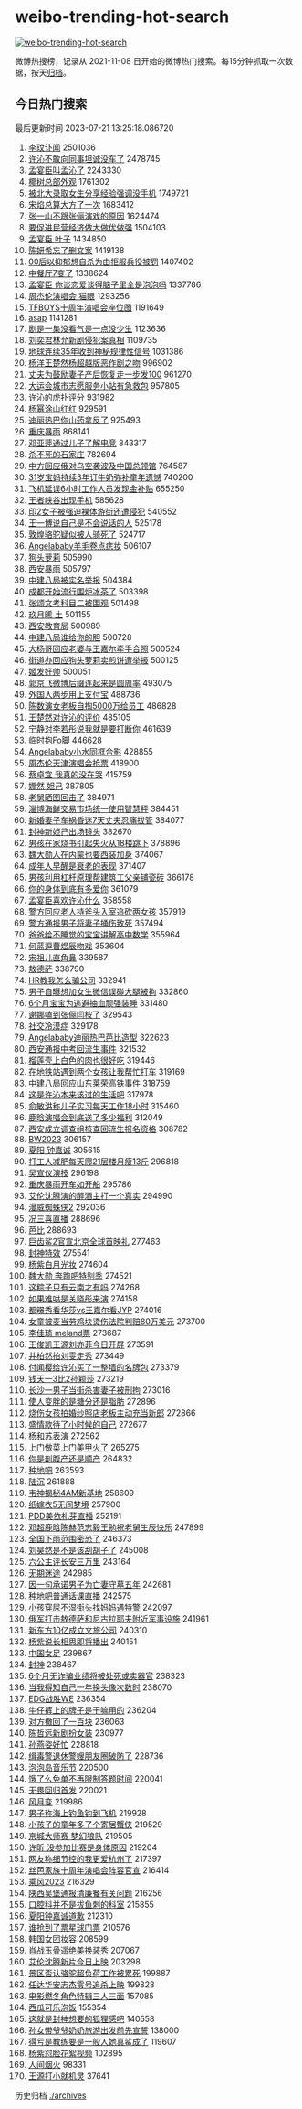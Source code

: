 # weibo-trending-hot-search

[![weibo-trending-hot-search](https://github.com/ameizi/weibo-trending-hot-search/actions/workflows/ci.yml/badge.svg)](https://github.com/ameizi/weibo-trending-hot-search/actions/workflows/ci.yml)

微博热搜榜，记录从 2021-11-08 日开始的微博热门搜索。每15分钟抓取一次数据，按天[归档](./archives)。

## 今日热门搜索

<!-- BEGIN --> 
最后更新时间 2023-07-21 13:25:18.086720 
1. [李玟讣闻](https://s.weibo.com/weibo?q=%23%E6%9D%8E%E7%8E%9F%E8%AE%A3%E9%97%BB%23&t=31&band_rank=23&Refer=top) 2501036
1. [许沁不敢向同事坦诚没车了](https://s.weibo.com/weibo?q=%23%E8%AE%B8%E6%B2%81%E4%B8%8D%E6%95%A2%E5%90%91%E5%90%8C%E4%BA%8B%E5%9D%A6%E8%AF%9A%E6%B2%A1%E8%BD%A6%E4%BA%86%23&t=31&band_rank=13&Refer=top) 2478745
1. [孟宴臣叫孟沁了](https://s.weibo.com/weibo?q=%23%E5%AD%9F%E5%AE%B4%E8%87%A3%E5%8F%AB%E5%AD%9F%E6%B2%81%E4%BA%86%23&t=31&band_rank=2&Refer=top) 2243330
1. [椰树总部外观](https://s.weibo.com/weibo?q=%E6%A4%B0%E6%A0%91%E6%80%BB%E9%83%A8%E5%A4%96%E8%A7%82&t=31&band_rank=34&Refer=top) 1761302
1. [被北大录取女生分享经验强调没手机](https://s.weibo.com/weibo?q=%23%E8%A2%AB%E5%8C%97%E5%A4%A7%E5%BD%95%E5%8F%96%E5%A5%B3%E7%94%9F%E5%88%86%E4%BA%AB%E7%BB%8F%E9%AA%8C%E5%BC%BA%E8%B0%83%E6%B2%A1%E6%89%8B%E6%9C%BA%23&t=31&band_rank=25&Refer=top) 1749721
1. [宋焰总算大方了一次](https://s.weibo.com/weibo?q=%23%E5%AE%8B%E7%84%B0%E6%80%BB%E7%AE%97%E5%A4%A7%E6%96%B9%E4%BA%86%E4%B8%80%E6%AC%A1%23&t=31&band_rank=41&Refer=top) 1683412
1. [张一山不跟张俪演戏的原因](https://s.weibo.com/weibo?q=%23%E5%BC%A0%E4%B8%80%E5%B1%B1%E4%B8%8D%E8%B7%9F%E5%BC%A0%E4%BF%AA%E6%BC%94%E6%88%8F%E7%9A%84%E5%8E%9F%E5%9B%A0%23&t=31&band_rank=5&Refer=top) 1624474
1. [要促进民营经济做大做优做强](https://s.weibo.com/weibo?q=%23%E8%A6%81%E4%BF%83%E8%BF%9B%E6%B0%91%E8%90%A5%E7%BB%8F%E6%B5%8E%E5%81%9A%E5%A4%A7%E5%81%9A%E4%BC%98%E5%81%9A%E5%BC%BA%23&t=31&band_rank=3&Refer=top) 1504103
1. [孟宴臣 叶子](https://s.weibo.com/weibo?q=%E5%AD%9F%E5%AE%B4%E8%87%A3%20%E5%8F%B6%E5%AD%90&t=31&band_rank=6&Refer=top) 1434850
1. [陈妍希忘了删文案](https://s.weibo.com/weibo?q=%23%E9%99%88%E5%A6%8D%E5%B8%8C%E5%BF%98%E4%BA%86%E5%88%A0%E6%96%87%E6%A1%88%23&t=31&band_rank=50&Refer=top) 1419138
1. [00后以抑郁想自杀为由拒服兵役被罚](https://s.weibo.com/weibo?q=%2300%E5%90%8E%E4%BB%A5%E6%8A%91%E9%83%81%E6%83%B3%E8%87%AA%E6%9D%80%E4%B8%BA%E7%94%B1%E6%8B%92%E6%9C%8D%E5%85%B5%E5%BD%B9%E8%A2%AB%E7%BD%9A%23&t=31&band_rank=46&Refer=top) 1407402
1. [中餐厅7变了](https://s.weibo.com/weibo?q=%23%E4%B8%AD%E9%A4%90%E5%8E%857%E5%8F%98%E4%BA%86%23&t=31&band_rank=25&Refer=top) 1338624
1. [孟宴臣 你谈恋爱谈得脑子里全是泡泡吗](https://s.weibo.com/weibo?q=%E5%AD%9F%E5%AE%B4%E8%87%A3%20%E4%BD%A0%E8%B0%88%E6%81%8B%E7%88%B1%E8%B0%88%E5%BE%97%E8%84%91%E5%AD%90%E9%87%8C%E5%85%A8%E6%98%AF%E6%B3%A1%E6%B3%A1%E5%90%97&t=31&band_rank=1&Refer=top) 1337786
1. [周杰伦演唱会 猫眼](https://s.weibo.com/weibo?q=%E5%91%A8%E6%9D%B0%E4%BC%A6%E6%BC%94%E5%94%B1%E4%BC%9A%20%E7%8C%AB%E7%9C%BC&t=31&band_rank=6&Refer=top) 1293256
1. [TFBOYS十周年演唱会座位图](https://s.weibo.com/weibo?q=TFBOYS%E5%8D%81%E5%91%A8%E5%B9%B4%E6%BC%94%E5%94%B1%E4%BC%9A%E5%BA%A7%E4%BD%8D%E5%9B%BE&t=31&band_rank=18&Refer=top) 1191649
1. [asap](https://s.weibo.com/weibo?q=asap&t=31&band_rank=22&Refer=top) 1141281
1. [剧是一集没看气是一点没少生](https://s.weibo.com/weibo?q=%23%E5%89%A7%E6%98%AF%E4%B8%80%E9%9B%86%E6%B2%A1%E7%9C%8B%E6%B0%94%E6%98%AF%E4%B8%80%E7%82%B9%E6%B2%A1%E5%B0%91%E7%94%9F%23&t=31&band_rank=6&Refer=top) 1123636
1. [刘奕君林允新剧侵犯案真相](https://s.weibo.com/weibo?q=%23%E5%88%98%E5%A5%95%E5%90%9B%E6%9E%97%E5%85%81%E6%96%B0%E5%89%A7%E4%BE%B5%E7%8A%AF%E6%A1%88%E7%9C%9F%E7%9B%B8%23&t=31&band_rank=26&Refer=top) 1109735
1. [地球连续35年收到神秘规律性信号](https://s.weibo.com/weibo?q=%23%E5%9C%B0%E7%90%83%E8%BF%9E%E7%BB%AD35%E5%B9%B4%E6%94%B6%E5%88%B0%E7%A5%9E%E7%A7%98%E8%A7%84%E5%BE%8B%E6%80%A7%E4%BF%A1%E5%8F%B7%23&t=31&band_rank=2&Refer=top) 1031386
1. [杨洋王楚然杨超越版恶作剧之吻](https://s.weibo.com/weibo?q=%23%E6%9D%A8%E6%B4%8B%E7%8E%8B%E6%A5%9A%E7%84%B6%E6%9D%A8%E8%B6%85%E8%B6%8A%E7%89%88%E6%81%B6%E4%BD%9C%E5%89%A7%E4%B9%8B%E5%90%BB%23&t=31&band_rank=8&Refer=top) 996902
1. [丈夫为鼓励妻子产后恢复走一步发100](https://s.weibo.com/weibo?q=%23%E4%B8%88%E5%A4%AB%E4%B8%BA%E9%BC%93%E5%8A%B1%E5%A6%BB%E5%AD%90%E4%BA%A7%E5%90%8E%E6%81%A2%E5%A4%8D%E8%B5%B0%E4%B8%80%E6%AD%A5%E5%8F%91100%23&t=31&band_rank=14&Refer=top) 961270
1. [大运会城市志愿服务小站有急救包](https://s.weibo.com/weibo?q=%23%E5%A4%A7%E8%BF%90%E4%BC%9A%E5%9F%8E%E5%B8%82%E5%BF%97%E6%84%BF%E6%9C%8D%E5%8A%A1%E5%B0%8F%E7%AB%99%E6%9C%89%E6%80%A5%E6%95%91%E5%8C%85%23&t=31&band_rank=3&Refer=top) 957805
1. [许沁的虎扑评分](https://s.weibo.com/weibo?q=%23%E8%AE%B8%E6%B2%81%E7%9A%84%E8%99%8E%E6%89%91%E8%AF%84%E5%88%86%23&t=31&band_rank=24&Refer=top) 931982
1. [杨幂涂山红红](https://s.weibo.com/weibo?q=%23%E6%9D%A8%E5%B9%82%E6%B6%82%E5%B1%B1%E7%BA%A2%E7%BA%A2%23&t=31&band_rank=4&Refer=top) 929591
1. [迪丽热巴你山药拿反了](https://s.weibo.com/weibo?q=%23%E8%BF%AA%E4%B8%BD%E7%83%AD%E5%B7%B4%E4%BD%A0%E5%B1%B1%E8%8D%AF%E6%8B%BF%E5%8F%8D%E4%BA%86%23&t=31&band_rank=5&Refer=top) 925493
1. [重庆暴雨](https://s.weibo.com/weibo?q=%E9%87%8D%E5%BA%86%E6%9A%B4%E9%9B%A8&t=31&band_rank=8&Refer=top) 868141
1. [邓亚萍通过儿子了解电竞](https://s.weibo.com/weibo?q=%23%E9%82%93%E4%BA%9A%E8%90%8D%E9%80%9A%E8%BF%87%E5%84%BF%E5%AD%90%E4%BA%86%E8%A7%A3%E7%94%B5%E7%AB%9E%23&t=31&band_rank=34&Refer=top) 843317
1. [杀不死的石家庄](https://s.weibo.com/weibo?q=%23%E6%9D%80%E4%B8%8D%E6%AD%BB%E7%9A%84%E7%9F%B3%E5%AE%B6%E5%BA%84%23&t=31&band_rank=10&Refer=top) 782694
1. [中方回应俄对乌空袭波及中国总领馆](https://s.weibo.com/weibo?q=%23%E4%B8%AD%E6%96%B9%E5%9B%9E%E5%BA%94%E4%BF%84%E5%AF%B9%E4%B9%8C%E7%A9%BA%E8%A2%AD%E6%B3%A2%E5%8F%8A%E4%B8%AD%E5%9B%BD%E6%80%BB%E9%A2%86%E9%A6%86%23&t=31&band_rank=32&Refer=top) 764587
1. [31岁宝妈持续3年订牛奶弥补童年遗憾](https://s.weibo.com/weibo?q=%2331%E5%B2%81%E5%AE%9D%E5%A6%88%E6%8C%81%E7%BB%AD3%E5%B9%B4%E8%AE%A2%E7%89%9B%E5%A5%B6%E5%BC%A5%E8%A1%A5%E7%AB%A5%E5%B9%B4%E9%81%97%E6%86%BE%23&t=31&band_rank=40&Refer=top) 740200
1. [飞机延误6小时工作人员发现金补贴](https://s.weibo.com/weibo?q=%23%E9%A3%9E%E6%9C%BA%E5%BB%B6%E8%AF%AF6%E5%B0%8F%E6%97%B6%E5%B7%A5%E4%BD%9C%E4%BA%BA%E5%91%98%E5%8F%91%E7%8E%B0%E9%87%91%E8%A1%A5%E8%B4%B4%23&t=31&band_rank=48&Refer=top) 655250
1. [王者峡谷出现手机](https://s.weibo.com/weibo?q=%23%E7%8E%8B%E8%80%85%E5%B3%A1%E8%B0%B7%E5%87%BA%E7%8E%B0%E6%89%8B%E6%9C%BA%23&t=31&band_rank=25&Refer=top) 585628
1. [印2女子被强迫裸体游街还遭侵犯](https://s.weibo.com/weibo?q=%23%E5%8D%B02%E5%A5%B3%E5%AD%90%E8%A2%AB%E5%BC%BA%E8%BF%AB%E8%A3%B8%E4%BD%93%E6%B8%B8%E8%A1%97%E8%BF%98%E9%81%AD%E4%BE%B5%E7%8A%AF%23&t=31&band_rank=11&Refer=top) 540552
1. [王一博说自己是不会说话的人](https://s.weibo.com/weibo?q=%23%E7%8E%8B%E4%B8%80%E5%8D%9A%E8%AF%B4%E8%87%AA%E5%B7%B1%E6%98%AF%E4%B8%8D%E4%BC%9A%E8%AF%B4%E8%AF%9D%E7%9A%84%E4%BA%BA%23&t=31&band_rank=26&Refer=top) 525178
1. [敦煌骆驼疑似被人骑死了](https://s.weibo.com/weibo?q=%23%E6%95%A6%E7%85%8C%E9%AA%86%E9%A9%BC%E7%96%91%E4%BC%BC%E8%A2%AB%E4%BA%BA%E9%AA%91%E6%AD%BB%E4%BA%86%23&t=31&band_rank=11&Refer=top) 524717
1. [Angelababy羊毛卷点痣妆](https://s.weibo.com/weibo?q=%23Angelababy%E7%BE%8A%E6%AF%9B%E5%8D%B7%E7%82%B9%E7%97%A3%E5%A6%86%23&t=31&band_rank=16&Refer=top) 506107
1. [狗头萝莉](https://s.weibo.com/weibo?q=%E7%8B%97%E5%A4%B4%E8%90%9D%E8%8E%89&t=31&band_rank=28&Refer=top) 505990
1. [西安暴雨](https://s.weibo.com/weibo?q=%E8%A5%BF%E5%AE%89%E6%9A%B4%E9%9B%A8&t=31&band_rank=20&Refer=top) 505797
1. [中建八局被实名举报](https://s.weibo.com/weibo?q=%23%E4%B8%AD%E5%BB%BA%E5%85%AB%E5%B1%80%E8%A2%AB%E5%AE%9E%E5%90%8D%E4%B8%BE%E6%8A%A5%23&t=31&band_rank=7&Refer=top) 504384
1. [成都开始流行围炉冰茶了](https://s.weibo.com/weibo?q=%23%E6%88%90%E9%83%BD%E5%BC%80%E5%A7%8B%E6%B5%81%E8%A1%8C%E5%9B%B4%E7%82%89%E5%86%B0%E8%8C%B6%E4%BA%86%23&t=31&band_rank=19&Refer=top) 503398
1. [张颂文考科目二被围观](https://s.weibo.com/weibo?q=%23%E5%BC%A0%E9%A2%82%E6%96%87%E8%80%83%E7%A7%91%E7%9B%AE%E4%BA%8C%E8%A2%AB%E5%9B%B4%E8%A7%82%23&t=31&band_rank=11&Refer=top) 501498
1. [玖月晞 土](https://s.weibo.com/weibo?q=%E7%8E%96%E6%9C%88%E6%99%9E%20%E5%9C%9F&t=31&band_rank=8&Refer=top) 501155
1. [西安教育局](https://s.weibo.com/weibo?q=%23%E8%A5%BF%E5%AE%89%E6%95%99%E8%82%B2%E5%B1%80%23&t=31&band_rank=12&Refer=top) 500989
1. [中建八局谁给你的胆](https://s.weibo.com/weibo?q=%23%E4%B8%AD%E5%BB%BA%E5%85%AB%E5%B1%80%E8%B0%81%E7%BB%99%E4%BD%A0%E7%9A%84%E8%83%86%23&t=31&band_rank=13&Refer=top) 500728
1. [大杨哥回应老婆与王嘉尔牵手合照](https://s.weibo.com/weibo?q=%23%E5%A4%A7%E6%9D%A8%E5%93%A5%E5%9B%9E%E5%BA%94%E8%80%81%E5%A9%86%E4%B8%8E%E7%8E%8B%E5%98%89%E5%B0%94%E7%89%B5%E6%89%8B%E5%90%88%E7%85%A7%23&t=31&band_rank=14&Refer=top) 500524
1. [街道办回应狗头萝莉卖煎饼遭举报](https://s.weibo.com/weibo?q=%23%E8%A1%97%E9%81%93%E5%8A%9E%E5%9B%9E%E5%BA%94%E7%8B%97%E5%A4%B4%E8%90%9D%E8%8E%89%E5%8D%96%E7%85%8E%E9%A5%BC%E9%81%AD%E4%B8%BE%E6%8A%A5%23&t=31&band_rank=17&Refer=top) 500125
1. [姬发好帅](https://s.weibo.com/weibo?q=%E5%A7%AC%E5%8F%91%E5%A5%BD%E5%B8%85&t=31&band_rank=15&Refer=top) 500051
1. [郭京飞微博后缀连起来是圆周率](https://s.weibo.com/weibo?q=%23%E9%83%AD%E4%BA%AC%E9%A3%9E%E5%BE%AE%E5%8D%9A%E5%90%8E%E7%BC%80%E8%BF%9E%E8%B5%B7%E6%9D%A5%E6%98%AF%E5%9C%86%E5%91%A8%E7%8E%87%23&t=31&band_rank=14&Refer=top) 493075
1. [外国人两步用上支付宝](https://s.weibo.com/weibo?q=%23%E5%A4%96%E5%9B%BD%E4%BA%BA%E4%B8%A4%E6%AD%A5%E7%94%A8%E4%B8%8A%E6%94%AF%E4%BB%98%E5%AE%9D%23&t=31&band_rank=15&Refer=top) 488736
1. [陈数演女老板自掏5000万给员工](https://s.weibo.com/weibo?q=%23%E9%99%88%E6%95%B0%E6%BC%94%E5%A5%B3%E8%80%81%E6%9D%BF%E8%87%AA%E6%8E%8F5000%E4%B8%87%E7%BB%99%E5%91%98%E5%B7%A5%23&t=31&band_rank=44&Refer=top) 486828
1. [王楚然对许沁的评价](https://s.weibo.com/weibo?q=%23%E7%8E%8B%E6%A5%9A%E7%84%B6%E5%AF%B9%E8%AE%B8%E6%B2%81%E7%9A%84%E8%AF%84%E4%BB%B7%23&t=31&band_rank=28&Refer=top) 485105
1. [宁静对李若彤说我就是要打断你](https://s.weibo.com/weibo?q=%23%E5%AE%81%E9%9D%99%E5%AF%B9%E6%9D%8E%E8%8B%A5%E5%BD%A4%E8%AF%B4%E6%88%91%E5%B0%B1%E6%98%AF%E8%A6%81%E6%89%93%E6%96%AD%E4%BD%A0%23&t=31&band_rank=23&Refer=top) 461639
1. [临时抱Fo脚](https://s.weibo.com/weibo?q=%E4%B8%B4%E6%97%B6%E6%8A%B1Fo%E8%84%9A&t=31&band_rank=9&Refer=top) 446628
1. [Angelababy小水同框合影](https://s.weibo.com/weibo?q=%23Angelababy%E5%B0%8F%E6%B0%B4%E5%90%8C%E6%A1%86%E5%90%88%E5%BD%B1%23&t=31&band_rank=15&Refer=top) 428855
1. [周杰伦天津演唱会抢票](https://s.weibo.com/weibo?q=%E5%91%A8%E6%9D%B0%E4%BC%A6%E5%A4%A9%E6%B4%A5%E6%BC%94%E5%94%B1%E4%BC%9A%E6%8A%A2%E7%A5%A8&t=31&band_rank=14&Refer=top) 418900
1. [蔡卓宜 我真的没在哭](https://s.weibo.com/weibo?q=%E8%94%A1%E5%8D%93%E5%AE%9C%20%E6%88%91%E7%9C%9F%E7%9A%84%E6%B2%A1%E5%9C%A8%E5%93%AD&t=31&band_rank=31&Refer=top) 415759
1. [娜然 妲己](https://s.weibo.com/weibo?q=%E5%A8%9C%E7%84%B6%20%E5%A6%B2%E5%B7%B1&t=31&band_rank=36&Refer=top) 387805
1. [老舅晒图回击了](https://s.weibo.com/weibo?q=%23%E8%80%81%E8%88%85%E6%99%92%E5%9B%BE%E5%9B%9E%E5%87%BB%E4%BA%86%23&t=31&band_rank=17&Refer=top) 384971
1. [淄博海鲜交易市场统一使用智慧秤](https://s.weibo.com/weibo?q=%23%E6%B7%84%E5%8D%9A%E6%B5%B7%E9%B2%9C%E4%BA%A4%E6%98%93%E5%B8%82%E5%9C%BA%E7%BB%9F%E4%B8%80%E4%BD%BF%E7%94%A8%E6%99%BA%E6%85%A7%E7%A7%A4%23&t=31&band_rank=48&Refer=top) 384451
1. [新婚妻子车祸昏迷7天丈夫忍痛拔管](https://s.weibo.com/weibo?q=%23%E6%96%B0%E5%A9%9A%E5%A6%BB%E5%AD%90%E8%BD%A6%E7%A5%B8%E6%98%8F%E8%BF%B77%E5%A4%A9%E4%B8%88%E5%A4%AB%E5%BF%8D%E7%97%9B%E6%8B%94%E7%AE%A1%23&t=31&band_rank=21&Refer=top) 384077
1. [封神新妲己出场镜头](https://s.weibo.com/weibo?q=%23%E5%B0%81%E7%A5%9E%E6%96%B0%E5%A6%B2%E5%B7%B1%E5%87%BA%E5%9C%BA%E9%95%9C%E5%A4%B4%23&t=31&band_rank=18&Refer=top) 382670
1. [男孩在家烧书引起失火从18楼跳下](https://s.weibo.com/weibo?q=%23%E7%94%B7%E5%AD%A9%E5%9C%A8%E5%AE%B6%E7%83%A7%E4%B9%A6%E5%BC%95%E8%B5%B7%E5%A4%B1%E7%81%AB%E4%BB%8E18%E6%A5%BC%E8%B7%B3%E4%B8%8B%23&t=31&band_rank=31&Refer=top) 378896
1. [魏大勋人在内蒙也要西装加身](https://s.weibo.com/weibo?q=%23%E9%AD%8F%E5%A4%A7%E5%8B%8B%E4%BA%BA%E5%9C%A8%E5%86%85%E8%92%99%E4%B9%9F%E8%A6%81%E8%A5%BF%E8%A3%85%E5%8A%A0%E8%BA%AB%23&t=31&band_rank=43&Refer=top) 374067
1. [成年人早醒是衰老的表现](https://s.weibo.com/weibo?q=%23%E6%88%90%E5%B9%B4%E4%BA%BA%E6%97%A9%E9%86%92%E6%98%AF%E8%A1%B0%E8%80%81%E7%9A%84%E8%A1%A8%E7%8E%B0%23&t=31&band_rank=21&Refer=top) 371407
1. [男孩利用杠杆原理帮建筑工父亲铺瓷砖](https://s.weibo.com/weibo?q=%23%E7%94%B7%E5%AD%A9%E5%88%A9%E7%94%A8%E6%9D%A0%E6%9D%86%E5%8E%9F%E7%90%86%E5%B8%AE%E5%BB%BA%E7%AD%91%E5%B7%A5%E7%88%B6%E4%BA%B2%E9%93%BA%E7%93%B7%E7%A0%96%23&t=31&band_rank=44&Refer=top) 366178
1. [你的身体到底有多爱你](https://s.weibo.com/weibo?q=%23%E4%BD%A0%E7%9A%84%E8%BA%AB%E4%BD%93%E5%88%B0%E5%BA%95%E6%9C%89%E5%A4%9A%E7%88%B1%E4%BD%A0%23&t=31&band_rank=23&Refer=top) 361079
1. [孟宴臣喜欢许沁什么](https://s.weibo.com/weibo?q=%E5%AD%9F%E5%AE%B4%E8%87%A3%E5%96%9C%E6%AC%A2%E8%AE%B8%E6%B2%81%E4%BB%80%E4%B9%88&t=31&band_rank=24&Refer=top) 358558
1. [警方回应老人持斧头入室追砍两女孩](https://s.weibo.com/weibo?q=%23%E8%AD%A6%E6%96%B9%E5%9B%9E%E5%BA%94%E8%80%81%E4%BA%BA%E6%8C%81%E6%96%A7%E5%A4%B4%E5%85%A5%E5%AE%A4%E8%BF%BD%E7%A0%8D%E4%B8%A4%E5%A5%B3%E5%AD%A9%23&t=31&band_rank=25&Refer=top) 357919
1. [警方通报男子将妻子捅伤致死](https://s.weibo.com/weibo?q=%23%E8%AD%A6%E6%96%B9%E9%80%9A%E6%8A%A5%E7%94%B7%E5%AD%90%E5%B0%86%E5%A6%BB%E5%AD%90%E6%8D%85%E4%BC%A4%E8%87%B4%E6%AD%BB%23&t=31&band_rank=15&Refer=top) 357494
1. [爸爸给不睡觉的宝宝讲解高中数学](https://s.weibo.com/weibo?q=%23%E7%88%B8%E7%88%B8%E7%BB%99%E4%B8%8D%E7%9D%A1%E8%A7%89%E7%9A%84%E5%AE%9D%E5%AE%9D%E8%AE%B2%E8%A7%A3%E9%AB%98%E4%B8%AD%E6%95%B0%E5%AD%A6%23&t=31&band_rank=33&Refer=top) 355964
1. [何蓝逗曹煜辰吻戏](https://s.weibo.com/weibo?q=%23%E4%BD%95%E8%93%9D%E9%80%97%E6%9B%B9%E7%85%9C%E8%BE%B0%E5%90%BB%E6%88%8F%23&t=31&band_rank=26&Refer=top) 353604
1. [宋祖儿直角鼻](https://s.weibo.com/weibo?q=%23%E5%AE%8B%E7%A5%96%E5%84%BF%E7%9B%B4%E8%A7%92%E9%BC%BB%23&t=31&band_rank=29&Refer=top) 339587
1. [敖德萨](https://s.weibo.com/weibo?q=%23%E6%95%96%E5%BE%B7%E8%90%A8%23&t=31&band_rank=30&Refer=top) 338790
1. [HR教我怎么骗公司](https://s.weibo.com/weibo?q=%23HR%E6%95%99%E6%88%91%E6%80%8E%E4%B9%88%E9%AA%97%E5%85%AC%E5%8F%B8%23&t=31&band_rank=31&Refer=top) 332941
1. [男子自曝想加女生微信误碰大腿被拘](https://s.weibo.com/weibo?q=%23%E7%94%B7%E5%AD%90%E8%87%AA%E6%9B%9D%E6%83%B3%E5%8A%A0%E5%A5%B3%E7%94%9F%E5%BE%AE%E4%BF%A1%E8%AF%AF%E7%A2%B0%E5%A4%A7%E8%85%BF%E8%A2%AB%E6%8B%98%23&t=31&band_rank=24&Refer=top) 332860
1. [6个月宝宝为逃避抽血顽强装睡](https://s.weibo.com/weibo?q=%236%E4%B8%AA%E6%9C%88%E5%AE%9D%E5%AE%9D%E4%B8%BA%E9%80%83%E9%81%BF%E6%8A%BD%E8%A1%80%E9%A1%BD%E5%BC%BA%E8%A3%85%E7%9D%A1%23&t=31&band_rank=34&Refer=top) 331480
1. [谢娜嗑到张俪闫桉了](https://s.weibo.com/weibo?q=%23%E8%B0%A2%E5%A8%9C%E5%97%91%E5%88%B0%E5%BC%A0%E4%BF%AA%E9%97%AB%E6%A1%89%E4%BA%86%23&t=31&band_rank=32&Refer=top) 329543
1. [社交冷漠症](https://s.weibo.com/weibo?q=%E7%A4%BE%E4%BA%A4%E5%86%B7%E6%BC%A0%E7%97%87&t=31&band_rank=47&Refer=top) 329178
1. [Angelababy迪丽热巴芭比造型](https://s.weibo.com/weibo?q=%23Angelababy%E8%BF%AA%E4%B8%BD%E7%83%AD%E5%B7%B4%E8%8A%AD%E6%AF%94%E9%80%A0%E5%9E%8B%23&t=31&band_rank=21&Refer=top) 322623
1. [西安通报中考回流生事件](https://s.weibo.com/weibo?q=%23%E8%A5%BF%E5%AE%89%E9%80%9A%E6%8A%A5%E4%B8%AD%E8%80%83%E5%9B%9E%E6%B5%81%E7%94%9F%E4%BA%8B%E4%BB%B6%23&t=31&band_rank=33&Refer=top) 321532
1. [榴莲壳上白色的肉也很好吃](https://s.weibo.com/weibo?q=%23%E6%A6%B4%E8%8E%B2%E5%A3%B3%E4%B8%8A%E7%99%BD%E8%89%B2%E7%9A%84%E8%82%89%E4%B9%9F%E5%BE%88%E5%A5%BD%E5%90%83%23&t=31&band_rank=34&Refer=top) 319446
1. [在地铁站遇到两个女孩让我帮忙打车](https://s.weibo.com/weibo?q=%23%E5%9C%A8%E5%9C%B0%E9%93%81%E7%AB%99%E9%81%87%E5%88%B0%E4%B8%A4%E4%B8%AA%E5%A5%B3%E5%AD%A9%E8%AE%A9%E6%88%91%E5%B8%AE%E5%BF%99%E6%89%93%E8%BD%A6%23&t=31&band_rank=35&Refer=top) 319169
1. [中建八局回应山东莱荣高铁事件](https://s.weibo.com/weibo?q=%23%E4%B8%AD%E5%BB%BA%E5%85%AB%E5%B1%80%E5%9B%9E%E5%BA%94%E5%B1%B1%E4%B8%9C%E8%8E%B1%E8%8D%A3%E9%AB%98%E9%93%81%E4%BA%8B%E4%BB%B6%23&t=31&band_rank=29&Refer=top) 318759
1. [这是许沁本来该过的生活吧](https://s.weibo.com/weibo?q=%23%E8%BF%99%E6%98%AF%E8%AE%B8%E6%B2%81%E6%9C%AC%E6%9D%A5%E8%AF%A5%E8%BF%87%E7%9A%84%E7%94%9F%E6%B4%BB%E5%90%A7%23&t=31&band_rank=43&Refer=top) 317978
1. [俞敏洪称儿子实习每天工作18小时](https://s.weibo.com/weibo?q=%23%E4%BF%9E%E6%95%8F%E6%B4%AA%E7%A7%B0%E5%84%BF%E5%AD%90%E5%AE%9E%E4%B9%A0%E6%AF%8F%E5%A4%A9%E5%B7%A5%E4%BD%9C18%E5%B0%8F%E6%97%B6%23&t=31&band_rank=10&Refer=top) 315460
1. [鹿晗演唱会到底送了多少福利](https://s.weibo.com/weibo?q=%23%E9%B9%BF%E6%99%97%E6%BC%94%E5%94%B1%E4%BC%9A%E5%88%B0%E5%BA%95%E9%80%81%E4%BA%86%E5%A4%9A%E5%B0%91%E7%A6%8F%E5%88%A9%23&t=31&band_rank=41&Refer=top) 312049
1. [西安成立调查组核查回流生报名资格](https://s.weibo.com/weibo?q=%23%E8%A5%BF%E5%AE%89%E6%88%90%E7%AB%8B%E8%B0%83%E6%9F%A5%E7%BB%84%E6%A0%B8%E6%9F%A5%E5%9B%9E%E6%B5%81%E7%94%9F%E6%8A%A5%E5%90%8D%E8%B5%84%E6%A0%BC%23&t=31&band_rank=20&Refer=top) 308782
1. [BW2023](https://s.weibo.com/weibo?q=BW2023&t=31&band_rank=31&Refer=top) 306157
1. [夏阳 钟嘉诚](https://s.weibo.com/weibo?q=%E5%A4%8F%E9%98%B3%20%E9%92%9F%E5%98%89%E8%AF%9A&t=31&band_rank=23&Refer=top) 305615
1. [打工人减肥每天爬21层楼月瘦13斤](https://s.weibo.com/weibo?q=%23%E6%89%93%E5%B7%A5%E4%BA%BA%E5%87%8F%E8%82%A5%E6%AF%8F%E5%A4%A9%E7%88%AC21%E5%B1%82%E6%A5%BC%E6%9C%88%E7%98%A613%E6%96%A4%23&t=31&band_rank=37&Refer=top) 296818
1. [吴宣仪演技](https://s.weibo.com/weibo?q=%E5%90%B4%E5%AE%A3%E4%BB%AA%E6%BC%94%E6%8A%80&t=31&band_rank=27&Refer=top) 296198
1. [重庆暴雨开车如开船](https://s.weibo.com/weibo?q=%23%E9%87%8D%E5%BA%86%E6%9A%B4%E9%9B%A8%E5%BC%80%E8%BD%A6%E5%A6%82%E5%BC%80%E8%88%B9%23&t=31&band_rank=18&Refer=top) 295786
1. [艾伦沈腾演的醉酒主打一个真实](https://s.weibo.com/weibo?q=%23%E8%89%BE%E4%BC%A6%E6%B2%88%E8%85%BE%E6%BC%94%E7%9A%84%E9%86%89%E9%85%92%E4%B8%BB%E6%89%93%E4%B8%80%E4%B8%AA%E7%9C%9F%E5%AE%9E%23&t=31&band_rank=31&Refer=top) 294990
1. [漫威蜘蛛侠2](https://s.weibo.com/weibo?q=%23%E6%BC%AB%E5%A8%81%E8%9C%98%E8%9B%9B%E4%BE%A02%23&t=31&band_rank=33&Refer=top) 292036
1. [况三喜直播](https://s.weibo.com/weibo?q=%E5%86%B5%E4%B8%89%E5%96%9C%E7%9B%B4%E6%92%AD&t=31&band_rank=46&Refer=top) 288696
1. [芭比](https://s.weibo.com/weibo?q=%E8%8A%AD%E6%AF%94&t=31&band_rank=34&Refer=top) 288693
1. [巨齿鲨2官宣北京全球首映礼](https://s.weibo.com/weibo?q=%23%E5%B7%A8%E9%BD%BF%E9%B2%A82%E5%AE%98%E5%AE%A3%E5%8C%97%E4%BA%AC%E5%85%A8%E7%90%83%E9%A6%96%E6%98%A0%E7%A4%BC%23&t=31&band_rank=44&Refer=top) 277463
1. [封神特效](https://s.weibo.com/weibo?q=%E5%B0%81%E7%A5%9E%E7%89%B9%E6%95%88&t=31&band_rank=29&Refer=top) 275541
1. [杨紫白月光妆](https://s.weibo.com/weibo?q=%23%E6%9D%A8%E7%B4%AB%E7%99%BD%E6%9C%88%E5%85%89%E5%A6%86%23&t=31&band_rank=22&Refer=top) 274604
1. [魏大勋 奔跑吧特别季](https://s.weibo.com/weibo?q=%E9%AD%8F%E5%A4%A7%E5%8B%8B%20%E5%A5%94%E8%B7%91%E5%90%A7%E7%89%B9%E5%88%AB%E5%AD%A3&t=31&band_rank=23&Refer=top) 274521
1. [这粽子只有云南才有吗](https://s.weibo.com/weibo?q=%E8%BF%99%E7%B2%BD%E5%AD%90%E5%8F%AA%E6%9C%89%E4%BA%91%E5%8D%97%E6%89%8D%E6%9C%89%E5%90%97&t=31&band_rank=25&Refer=top) 274268
1. [如果难哄是关晓彤来演](https://s.weibo.com/weibo?q=%23%E5%A6%82%E6%9E%9C%E9%9A%BE%E5%93%84%E6%98%AF%E5%85%B3%E6%99%93%E5%BD%A4%E6%9D%A5%E6%BC%94%23&t=31&band_rank=26&Refer=top) 274158
1. [都暻秀看华莎vs王嘉尔看JYP](https://s.weibo.com/weibo?q=%23%E9%83%BD%E6%9A%BB%E7%A7%80%E7%9C%8B%E5%8D%8E%E8%8E%8Evs%E7%8E%8B%E5%98%89%E5%B0%94%E7%9C%8BJYP%23&t=31&band_rank=27&Refer=top) 274016
1. [女童被麦当劳鸡块烫伤法院判赔80万美元](https://s.weibo.com/weibo?q=%23%E5%A5%B3%E7%AB%A5%E8%A2%AB%E9%BA%A6%E5%BD%93%E5%8A%B3%E9%B8%A1%E5%9D%97%E7%83%AB%E4%BC%A4%E6%B3%95%E9%99%A2%E5%88%A4%E8%B5%9480%E4%B8%87%E7%BE%8E%E5%85%83%23&t=31&band_rank=30&Refer=top) 273700
1. [李佳琦 meland票](https://s.weibo.com/weibo?q=%E6%9D%8E%E4%BD%B3%E7%90%A6%20meland%E7%A5%A8&t=31&band_rank=31&Refer=top) 273687
1. [王俊凯王源刘亦菲今日开屏](https://s.weibo.com/weibo?q=%23%E7%8E%8B%E4%BF%8A%E5%87%AF%E7%8E%8B%E6%BA%90%E5%88%98%E4%BA%A6%E8%8F%B2%E4%BB%8A%E6%97%A5%E5%BC%80%E5%B1%8F%23&t=31&band_rank=32&Refer=top) 273591
1. [井柏然拍刘雯走秀](https://s.weibo.com/weibo?q=%23%E4%BA%95%E6%9F%8F%E7%84%B6%E6%8B%8D%E5%88%98%E9%9B%AF%E8%B5%B0%E7%A7%80%23&t=31&band_rank=33&Refer=top) 273449
1. [付闻樱给许沁买了一整墙的名牌包](https://s.weibo.com/weibo?q=%23%E4%BB%98%E9%97%BB%E6%A8%B1%E7%BB%99%E8%AE%B8%E6%B2%81%E4%B9%B0%E4%BA%86%E4%B8%80%E6%95%B4%E5%A2%99%E7%9A%84%E5%90%8D%E7%89%8C%E5%8C%85%23&t=31&band_rank=34&Refer=top) 273379
1. [钱天一3比2孙颖莎](https://s.weibo.com/weibo?q=%23%E9%92%B1%E5%A4%A9%E4%B8%803%E6%AF%942%E5%AD%99%E9%A2%96%E8%8E%8E%23&t=31&band_rank=35&Refer=top) 273219
1. [长沙一男子当街杀害妻子被刑拘](https://s.weibo.com/weibo?q=%23%E9%95%BF%E6%B2%99%E4%B8%80%E7%94%B7%E5%AD%90%E5%BD%93%E8%A1%97%E6%9D%80%E5%AE%B3%E5%A6%BB%E5%AD%90%E8%A2%AB%E5%88%91%E6%8B%98%23&t=31&band_rank=37&Refer=top) 273016
1. [使人变胖的是糖分还是脂肪](https://s.weibo.com/weibo?q=%23%E4%BD%BF%E4%BA%BA%E5%8F%98%E8%83%96%E7%9A%84%E6%98%AF%E7%B3%96%E5%88%86%E8%BF%98%E6%98%AF%E8%84%82%E8%82%AA%23&t=31&band_rank=38&Refer=top) 272896
1. [烧伤女孩拍婚纱照店老板主动充当新郎](https://s.weibo.com/weibo?q=%23%E7%83%A7%E4%BC%A4%E5%A5%B3%E5%AD%A9%E6%8B%8D%E5%A9%9A%E7%BA%B1%E7%85%A7%E5%BA%97%E8%80%81%E6%9D%BF%E4%B8%BB%E5%8A%A8%E5%85%85%E5%BD%93%E6%96%B0%E9%83%8E%23&t=31&band_rank=39&Refer=top) 272866
1. [盛情款待了小时候的自己](https://s.weibo.com/weibo?q=%23%E7%9B%9B%E6%83%85%E6%AC%BE%E5%BE%85%E4%BA%86%E5%B0%8F%E6%97%B6%E5%80%99%E7%9A%84%E8%87%AA%E5%B7%B1%23&t=31&band_rank=40&Refer=top) 272677
1. [杨和苏表演](https://s.weibo.com/weibo?q=%E6%9D%A8%E5%92%8C%E8%8B%8F%E8%A1%A8%E6%BC%94&t=31&band_rank=42&Refer=top) 272562
1. [上门做菜上门美甲火了](https://s.weibo.com/weibo?q=%23%E4%B8%8A%E9%97%A8%E5%81%9A%E8%8F%9C%E4%B8%8A%E9%97%A8%E7%BE%8E%E7%94%B2%E7%81%AB%E4%BA%86%23&t=31&band_rank=34&Refer=top) 265275
1. [你是剖腹产还是顺产](https://s.weibo.com/weibo?q=%23%E4%BD%A0%E6%98%AF%E5%89%96%E8%85%B9%E4%BA%A7%E8%BF%98%E6%98%AF%E9%A1%BA%E4%BA%A7%23&t=31&band_rank=25&Refer=top) 264832
1. [种地吧](https://s.weibo.com/weibo?q=%E7%A7%8D%E5%9C%B0%E5%90%A7&t=31&band_rank=36&Refer=top) 263593
1. [陆沉](https://s.weibo.com/weibo?q=%E9%99%86%E6%B2%89&t=31&band_rank=19&Refer=top) 261888
1. [韦神揭秘4AM新基地](https://s.weibo.com/weibo?q=%23%E9%9F%A6%E7%A5%9E%E6%8F%AD%E7%A7%984AM%E6%96%B0%E5%9F%BA%E5%9C%B0%23&t=31&band_rank=38&Refer=top) 258609
1. [纸嫁衣5无间梦境](https://s.weibo.com/weibo?q=%23%E7%BA%B8%E5%AB%81%E8%A1%A35%E6%97%A0%E9%97%B4%E6%A2%A6%E5%A2%83%23&t=31&band_rank=34&Refer=top) 257900
1. [PDD美依礼芽直播](https://s.weibo.com/weibo?q=%23PDD%E7%BE%8E%E4%BE%9D%E7%A4%BC%E8%8A%BD%E7%9B%B4%E6%92%AD%23&t=31&band_rank=34&Refer=top) 252191
1. [邓超鹿晗陈赫范志毅王勉祝老舅生辰快乐](https://s.weibo.com/weibo?q=%23%E9%82%93%E8%B6%85%E9%B9%BF%E6%99%97%E9%99%88%E8%B5%AB%E8%8C%83%E5%BF%97%E6%AF%85%E7%8E%8B%E5%8B%89%E7%A5%9D%E8%80%81%E8%88%85%E7%94%9F%E8%BE%B0%E5%BF%AB%E4%B9%90%23&t=31&band_rank=43&Refer=top) 247899
1. [全国下雨范围密恐了](https://s.weibo.com/weibo?q=%23%E5%85%A8%E5%9B%BD%E4%B8%8B%E9%9B%A8%E8%8C%83%E5%9B%B4%E5%AF%86%E6%81%90%E4%BA%86%23&t=31&band_rank=40&Refer=top) 246373
1. [刘昊然是不是该刮胡子了](https://s.weibo.com/weibo?q=%23%E5%88%98%E6%98%8A%E7%84%B6%E6%98%AF%E4%B8%8D%E6%98%AF%E8%AF%A5%E5%88%AE%E8%83%A1%E5%AD%90%E4%BA%86%23&t=31&band_rank=47&Refer=top) 245008
1. [六公主评长安三万里](https://s.weibo.com/weibo?q=%23%E5%85%AD%E5%85%AC%E4%B8%BB%E8%AF%84%E9%95%BF%E5%AE%89%E4%B8%89%E4%B8%87%E9%87%8C%23&t=31&band_rank=44&Refer=top) 243164
1. [无期迷途](https://s.weibo.com/weibo?q=%E6%97%A0%E6%9C%9F%E8%BF%B7%E9%80%94&t=31&band_rank=34&Refer=top) 242985
1. [因一句承诺男子为亡妻守墓五年](https://s.weibo.com/weibo?q=%23%E5%9B%A0%E4%B8%80%E5%8F%A5%E6%89%BF%E8%AF%BA%E7%94%B7%E5%AD%90%E4%B8%BA%E4%BA%A1%E5%A6%BB%E5%AE%88%E5%A2%93%E4%BA%94%E5%B9%B4%23&t=31&band_rank=30&Refer=top) 242681
1. [种地吧普通话课直播](https://s.weibo.com/weibo?q=%E7%A7%8D%E5%9C%B0%E5%90%A7%E6%99%AE%E9%80%9A%E8%AF%9D%E8%AF%BE%E7%9B%B4%E6%92%AD&t=31&band_rank=38&Refer=top) 242575
1. [小孩穿尿不湿街头找妈妈遇特警](https://s.weibo.com/weibo?q=%23%E5%B0%8F%E5%AD%A9%E7%A9%BF%E5%B0%BF%E4%B8%8D%E6%B9%BF%E8%A1%97%E5%A4%B4%E6%89%BE%E5%A6%88%E5%A6%88%E9%81%87%E7%89%B9%E8%AD%A6%23&t=31&band_rank=43&Refer=top) 242097
1. [俄军打击敖德萨和尼古拉耶夫附近军事设施](https://s.weibo.com/weibo?q=%23%E4%BF%84%E5%86%9B%E6%89%93%E5%87%BB%E6%95%96%E5%BE%B7%E8%90%A8%E5%92%8C%E5%B0%BC%E5%8F%A4%E6%8B%89%E8%80%B6%E5%A4%AB%E9%99%84%E8%BF%91%E5%86%9B%E4%BA%8B%E8%AE%BE%E6%96%BD%23&t=31&band_rank=43&Refer=top) 241961
1. [新东方10亿成立文旅公司](https://s.weibo.com/weibo?q=%23%E6%96%B0%E4%B8%9C%E6%96%B910%E4%BA%BF%E6%88%90%E7%AB%8B%E6%96%87%E6%97%85%E5%85%AC%E5%8F%B8%23&t=31&band_rank=45&Refer=top) 240310
1. [杨紫说长相思即将播出](https://s.weibo.com/weibo?q=%23%E6%9D%A8%E7%B4%AB%E8%AF%B4%E9%95%BF%E7%9B%B8%E6%80%9D%E5%8D%B3%E5%B0%86%E6%92%AD%E5%87%BA%23&t=31&band_rank=36&Refer=top) 240151
1. [中国女足](https://s.weibo.com/weibo?q=%E4%B8%AD%E5%9B%BD%E5%A5%B3%E8%B6%B3&t=31&band_rank=46&Refer=top) 239867
1. [封神](https://s.weibo.com/weibo?q=%E5%B0%81%E7%A5%9E&t=31&band_rank=44&Refer=top) 238467
1. [6个月无诈骗业绩将被处死或卖器官](https://s.weibo.com/weibo?q=%236%E4%B8%AA%E6%9C%88%E6%97%A0%E8%AF%88%E9%AA%97%E4%B8%9A%E7%BB%A9%E5%B0%86%E8%A2%AB%E5%A4%84%E6%AD%BB%E6%88%96%E5%8D%96%E5%99%A8%E5%AE%98%23&t=31&band_rank=47&Refer=top) 238323
1. [当我得知自己一年换头像次数时](https://s.weibo.com/weibo?q=%23%E5%BD%93%E6%88%91%E5%BE%97%E7%9F%A5%E8%87%AA%E5%B7%B1%E4%B8%80%E5%B9%B4%E6%8D%A2%E5%A4%B4%E5%83%8F%E6%AC%A1%E6%95%B0%E6%97%B6%23&t=31&band_rank=49&Refer=top) 238070
1. [EDG战胜WE](https://s.weibo.com/weibo?q=%23EDG%E6%88%98%E8%83%9CWE%23&t=31&band_rank=47&Refer=top) 236354
1. [牛仔裤上的牌子是干嘛用的](https://s.weibo.com/weibo?q=%23%E7%89%9B%E4%BB%94%E8%A3%A4%E4%B8%8A%E7%9A%84%E7%89%8C%E5%AD%90%E6%98%AF%E5%B9%B2%E5%98%9B%E7%94%A8%E7%9A%84%23&t=31&band_rank=48&Refer=top) 236204
1. [对方撤回了一百块](https://s.weibo.com/weibo?q=%23%E5%AF%B9%E6%96%B9%E6%92%A4%E5%9B%9E%E4%BA%86%E4%B8%80%E7%99%BE%E5%9D%97%23&t=31&band_rank=50&Refer=top) 236063
1. [陈哲远新剧扮女装](https://s.weibo.com/weibo?q=%23%E9%99%88%E5%93%B2%E8%BF%9C%E6%96%B0%E5%89%A7%E6%89%AE%E5%A5%B3%E8%A3%85%23&t=31&band_rank=45&Refer=top) 230977
1. [孙燕姿好忙](https://s.weibo.com/weibo?q=%23%E5%AD%99%E7%87%95%E5%A7%BF%E5%A5%BD%E5%BF%99%23&t=31&band_rank=47&Refer=top) 228818
1. [缉毒警退休警嫂朋友圈破防了](https://s.weibo.com/weibo?q=%23%E7%BC%89%E6%AF%92%E8%AD%A6%E9%80%80%E4%BC%91%E8%AD%A6%E5%AB%82%E6%9C%8B%E5%8F%8B%E5%9C%88%E7%A0%B4%E9%98%B2%E4%BA%86%23&t=31&band_rank=50&Refer=top) 228736
1. [泡泡岛音乐节](https://s.weibo.com/weibo?q=%23%E6%B3%A1%E6%B3%A1%E5%B2%9B%E9%9F%B3%E4%B9%90%E8%8A%82%23&t=31&band_rank=41&Refer=top) 220500
1. [饿了么免单不再限制答题时间](https://s.weibo.com/weibo?q=%23%E9%A5%BF%E4%BA%86%E4%B9%88%E5%85%8D%E5%8D%95%E4%B8%8D%E5%86%8D%E9%99%90%E5%88%B6%E7%AD%94%E9%A2%98%E6%97%B6%E9%97%B4%23&t=31&band_rank=40&Refer=top) 220041
1. [无畏回归首发](https://s.weibo.com/weibo?q=%23%E6%97%A0%E7%95%8F%E5%9B%9E%E5%BD%92%E9%A6%96%E5%8F%91%23&t=31&band_rank=42&Refer=top) 220021
1. [风月变](https://s.weibo.com/weibo?q=%E9%A3%8E%E6%9C%88%E5%8F%98&t=31&band_rank=45&Refer=top) 219986
1. [男子称海上钓鱼钓到飞机](https://s.weibo.com/weibo?q=%23%E7%94%B7%E5%AD%90%E7%A7%B0%E6%B5%B7%E4%B8%8A%E9%92%93%E9%B1%BC%E9%92%93%E5%88%B0%E9%A3%9E%E6%9C%BA%23&t=31&band_rank=50&Refer=top) 219928
1. [小孩子的童年多了个寄居蟹侠](https://s.weibo.com/weibo?q=%23%E5%B0%8F%E5%AD%A9%E5%AD%90%E7%9A%84%E7%AB%A5%E5%B9%B4%E5%A4%9A%E4%BA%86%E4%B8%AA%E5%AF%84%E5%B1%85%E8%9F%B9%E4%BE%A0%23&t=31&band_rank=46&Refer=top) 219529
1. [京城大师赛 梦幻狼队](https://s.weibo.com/weibo?q=%E4%BA%AC%E5%9F%8E%E5%A4%A7%E5%B8%88%E8%B5%9B%20%E6%A2%A6%E5%B9%BB%E7%8B%BC%E9%98%9F&t=31&band_rank=39&Refer=top) 219505
1. [许昕 没参加比赛是身体原因](https://s.weibo.com/weibo?q=%E8%AE%B8%E6%98%95%20%E6%B2%A1%E5%8F%82%E5%8A%A0%E6%AF%94%E8%B5%9B%E6%98%AF%E8%BA%AB%E4%BD%93%E5%8E%9F%E5%9B%A0&t=31&band_rank=45&Refer=top) 219204
1. [网友称细节控的我更爱杭州了](https://s.weibo.com/weibo?q=%23%E7%BD%91%E5%8F%8B%E7%A7%B0%E7%BB%86%E8%8A%82%E6%8E%A7%E7%9A%84%E6%88%91%E6%9B%B4%E7%88%B1%E6%9D%AD%E5%B7%9E%E4%BA%86%23&t=31&band_rank=50&Refer=top) 217397
1. [丝芭家族十周年演唱会阵容官宣](https://s.weibo.com/weibo?q=%23%E4%B8%9D%E8%8A%AD%E5%AE%B6%E6%97%8F%E5%8D%81%E5%91%A8%E5%B9%B4%E6%BC%94%E5%94%B1%E4%BC%9A%E9%98%B5%E5%AE%B9%E5%AE%98%E5%AE%A3%23&t=31&band_rank=42&Refer=top) 216414
1. [乘风2023](https://s.weibo.com/weibo?q=%E4%B9%98%E9%A3%8E2023&t=31&band_rank=37&Refer=top) 216329
1. [陕西吴堡通报清廉餐有关问题](https://s.weibo.com/weibo?q=%23%E9%99%95%E8%A5%BF%E5%90%B4%E5%A0%A1%E9%80%9A%E6%8A%A5%E6%B8%85%E5%BB%89%E9%A4%90%E6%9C%89%E5%85%B3%E9%97%AE%E9%A2%98%23&t=31&band_rank=39&Refer=top) 216256
1. [口腔科并不是拔鱼刺的科室](https://s.weibo.com/weibo?q=%23%E5%8F%A3%E8%85%94%E7%A7%91%E5%B9%B6%E4%B8%8D%E6%98%AF%E6%8B%94%E9%B1%BC%E5%88%BA%E7%9A%84%E7%A7%91%E5%AE%A4%23&t=31&band_rank=50&Refer=top) 215855
1. [夏阳钟嘉诚道歉](https://s.weibo.com/weibo?q=%E5%A4%8F%E9%98%B3%E9%92%9F%E5%98%89%E8%AF%9A%E9%81%93%E6%AD%89&t=31&band_rank=44&Refer=top) 212310
1. [谁抢到了票星球门票](https://s.weibo.com/weibo?q=%E8%B0%81%E6%8A%A2%E5%88%B0%E4%BA%86%E7%A5%A8%E6%98%9F%E7%90%83%E9%97%A8%E7%A5%A8&t=31&band_rank=43&Refer=top) 210576
1. [韩国女团妆容](https://s.weibo.com/weibo?q=%E9%9F%A9%E5%9B%BD%E5%A5%B3%E5%9B%A2%E5%A6%86%E5%AE%B9&t=31&band_rank=47&Refer=top) 208599
1. [肖战玉骨遥绝美换装秀](https://s.weibo.com/weibo?q=%23%E8%82%96%E6%88%98%E7%8E%89%E9%AA%A8%E9%81%A5%E7%BB%9D%E7%BE%8E%E6%8D%A2%E8%A3%85%E7%A7%80%23&t=31&band_rank=24&Refer=top) 207067
1. [艾伦沈腾新片今日上映](https://s.weibo.com/weibo?q=%23%E8%89%BE%E4%BC%A6%E6%B2%88%E8%85%BE%E6%96%B0%E7%89%87%E4%BB%8A%E6%97%A5%E4%B8%8A%E6%98%A0%23&t=31&band_rank=48&Refer=top) 203298
1. [景区否认骆驼超负荷工作被累死](https://s.weibo.com/weibo?q=%23%E6%99%AF%E5%8C%BA%E5%90%A6%E8%AE%A4%E9%AA%86%E9%A9%BC%E8%B6%85%E8%B4%9F%E8%8D%B7%E5%B7%A5%E4%BD%9C%E8%A2%AB%E7%B4%AF%E6%AD%BB%23&t=31&band_rank=40&Refer=top) 199887
1. [任达华安志杰零号追杀上映](https://s.weibo.com/weibo?q=%23%E4%BB%BB%E8%BE%BE%E5%8D%8E%E5%AE%89%E5%BF%97%E6%9D%B0%E9%9B%B6%E5%8F%B7%E8%BF%BD%E6%9D%80%E4%B8%8A%E6%98%A0%23&t=31&band_rank=42&Refer=top) 199828
1. [电影燃冬角色特辑三人三面](https://s.weibo.com/weibo?q=%23%E7%94%B5%E5%BD%B1%E7%87%83%E5%86%AC%E8%A7%92%E8%89%B2%E7%89%B9%E8%BE%91%E4%B8%89%E4%BA%BA%E4%B8%89%E9%9D%A2%23&t=31&band_rank=42&Refer=top) 157085
1. [西瓜可乐泡饭](https://s.weibo.com/weibo?q=%23%E8%A5%BF%E7%93%9C%E5%8F%AF%E4%B9%90%E6%B3%A1%E9%A5%AD%23&t=31&band_rank=49&Refer=top) 155354
1. [这就是封神想要的狐狸感吧](https://s.weibo.com/weibo?q=%23%E8%BF%99%E5%B0%B1%E6%98%AF%E5%B0%81%E7%A5%9E%E6%83%B3%E8%A6%81%E7%9A%84%E7%8B%90%E7%8B%B8%E6%84%9F%E5%90%A7%23&t=31&band_rank=32&Refer=top) 140558
1. [孙女带爷爷奶奶旅游出发前先宣誓](https://s.weibo.com/weibo?q=%23%E5%AD%99%E5%A5%B3%E5%B8%A6%E7%88%B7%E7%88%B7%E5%A5%B6%E5%A5%B6%E6%97%85%E6%B8%B8%E5%87%BA%E5%8F%91%E5%89%8D%E5%85%88%E5%AE%A3%E8%AA%93%23&t=31&band_rank=49&Refer=top) 138000
1. [得亏是教练要是一般人她真鲨成了](https://s.weibo.com/weibo?q=%E5%BE%97%E4%BA%8F%E6%98%AF%E6%95%99%E7%BB%83%E8%A6%81%E6%98%AF%E4%B8%80%E8%88%AC%E4%BA%BA%E5%A5%B9%E7%9C%9F%E9%B2%A8%E6%88%90%E4%BA%86&t=31&band_rank=50&Refer=top) 119607
1. [杨紫怼脸花絮视频](https://s.weibo.com/weibo?q=%23%E6%9D%A8%E7%B4%AB%E6%80%BC%E8%84%B8%E8%8A%B1%E7%B5%AE%E8%A7%86%E9%A2%91%23&t=31&band_rank=44&Refer=top) 102895
1. [人间烟火](https://s.weibo.com/weibo?q=%E4%BA%BA%E9%97%B4%E7%83%9F%E7%81%AB&t=31&band_rank=46&Refer=top) 98331
1. [王源打小就机灵](https://s.weibo.com/weibo?q=%23%E7%8E%8B%E6%BA%90%E6%89%93%E5%B0%8F%E5%B0%B1%E6%9C%BA%E7%81%B5%23&t=31&band_rank=47&Refer=top) 37641
<!-- END -->

历史归档 [./archives](./archives)

